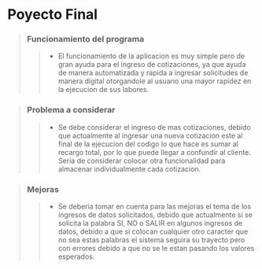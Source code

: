 # Poyecto Final

> ### Funcionamiento del programa
>> - El funcionamiento de la aplicacion es muy simple pero de gran ayuda para el ingreso de cotizaciones, ya que ayuda de manera automatizada y rapida a ingresar solicitudes de manera digital otorgandole al usuario una mayor rapidez en la ejecucion de sus labores.

> ### Problema a considerar
>> - Se debe considerar el ingreso de mas cotizaciones, debido que actualmente al ingresar una nueva cotizacion este al final de la ejecucion del codigo lo que hace es sumar al recargo total, por lo que puede llegar a confundir al cliente. Seria de considerar colocar otra funcionalidad para almacenar individualmente cada cotizacion.

> ### Mejoras
>> - Se deberia tomar en cuenta para las mejoras el tema de los ingresos de datos solicitados, debido que actualmente si se solicita la palabra SI, NO o SALIR en algunos ingresos de datos, debido a que si colocan cualquier otro caracter que no sea estas palabras el sistema seguira su trayecto pero con errores debido a que no se le estan pasando los valores esperados.


